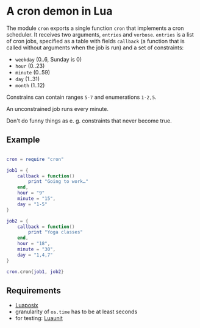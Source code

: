 # A cron demon in Lua

The module `cron` exports a single function `cron` that
implements a cron scheduler. It receives two arguments,
`entries` and `verbose`. `entries` is a list of cron jobs,
specified as a table with fields `callback` (a function that is
called without arguments when the job is run) and a set of
constraints:

* `weekday` (0..6, Sunday is 0)
* `hour` (0..23)
* `minute` (0..59)
* `day` (1..31)
* `month` (1..12)

Constrains can contain ranges `5-7` and enumerations `1-2,5`.

An unconstrained job runs every minute.

Don't do funny things as e. g. constraints that never become
true.

## Example

```lua

cron = require "cron"

job1 = {
    callback = function()
        print "Going to work…"
    end,
    hour = "9"
    minute = "15",
    day = "1-5"
}

job2 = {
    callback = function()
        print "Yoga classes"
    end,
    hour = "18",
    minute = "30",
    day = "1,4,7"
}

cron.cron{job1, job2}
```

## Requirements

*   [Luaposix](http://luaforge.net/projects/luaposix/)
*   granularity of `os.time` has to be at least seconds
*   for testing: [Luaunit](http://luaforge.net/projects/luaunit/)
